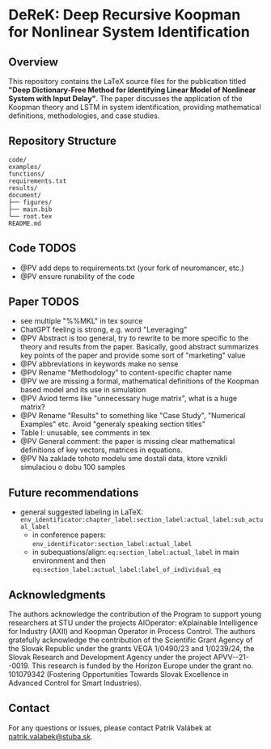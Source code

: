 # DeReK: Deep Recursive Koopman for Nonlinear System Identification

## Overview

This repository contains the LaTeX source files for the publication titled **"Deep Dictionary-Free Method for Identifying Linear Model of Nonlinear System with Input Delay"**. The paper discusses the application of the Koopman theory and LSTM in system identification, providing mathematical definitions, methodologies, and case studies.

## Repository Structure

```plaintext
code/
examples/
functions/
requirements.txt
results/
document/
├── figures/
├── main.bib
└── root.tex
README.md
```

## Code TODOS

* @PV add deps to requirements.txt (your fork of neuromancer, etc.)
* @PV ensure runability of the code

## Paper TODOS

* see multiple "%%MKL" in tex source
* ChatGPT feeling is strong, e.g. word "Leveraging"
* @PV Abstract is too general, try to rewrite to be more specific to the theory and results from the paper. Basically, good abstract summarizes key points of the paper and provide some sort of "marketing" value
* @PV abbreviations in keywords make no sense
* @PV Rename "Methodology" to content-specific chapter name
* @PV we are missing a formal, mathematical definitions of the Koopman based model and its use in simulation
* @PV Aviod terms like "unnecessary huge matrix", what is a huge matrix?
* @PV Rename "Results" to something like "Case Study", "Numerical Examples" etc. Avoid "generaly speaking section titles"
* Table I: unusable, see comments in tex
* @PV General comment: the paper is missing clear mathematical definitions of key vectors, matrices in equations.
* @PV Na zaklade tohoto modelu sme dostali data, ktore vznikli simulaciou o dobu 100 samples

## Future recommendations

* general suggested labeling in LaTeX: `env_identificator:chapter_label:section_label:actual_label:sub_actual_label`
  * in conference papers: `env_identificator:section_label:actual_label`
  * in subequations/align: `eq:section_label:actual_label` in main environment and then `eq:section_label:actual_label:label_of_individual_eq`

## Acknowledgments

The authors acknowledge the contribution of the Program to support young researchers at STU under the projects AIOperator: eXplainable Intelligence for Industry (AXII) and Koopman Operator in Process Control. The authors gratefully acknowledge the contribution of the Scientific Grant Agency of the Slovak Republic under the grants VEGA 1/0490/23 and 1/0239/24, the Slovak Research and Development Agency under the project APVV--21--0019. This research is funded by the Horizon Europe under the grant no. 101079342 (Fostering Opportunities Towards Slovak Excellence in Advanced Control for Smart Industries).

## Contact

For any questions or issues, please contact Patrik Valábek at [patrik.valabek@stuba.sk](mailto:patrik.valabek@stuba.sk).
